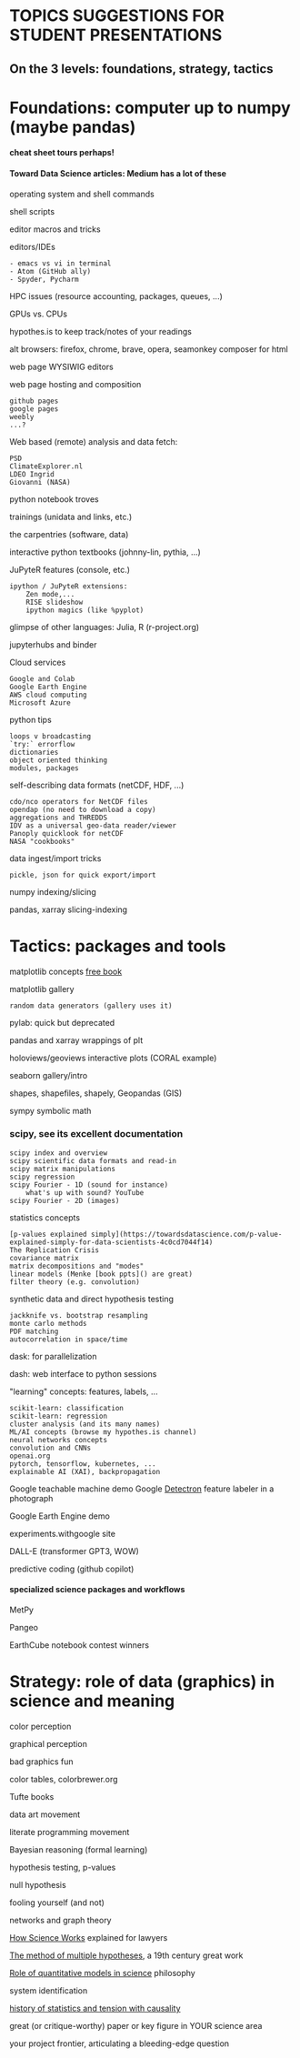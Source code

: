# TOPICS SUGGESTIONS FOR STUDENT PRESENTATIONS 
## On the 3 levels: foundations, strategy, tactics 

# Foundations: computer up to numpy (maybe pandas)

#### cheat sheet tours perhaps! 
#### Toward Data Science articles: Medium has a lot of these

operating system and shell commands

shell scripts

editor macros and tricks

editors/IDEs

    - emacs vs vi in terminal
    - Atom (GitHub ally)
    - Spyder, Pycharm
    
HPC issues (resource accounting, packages, queues, ...)

GPUs vs. CPUs

hypothes.is to keep track/notes of your readings

alt browsers: firefox, chrome, brave, opera, seamonkey composer for html

web page WYSIWIG editors

web page hosting and composition

    github pages
    google pages
    weebly
    ...?

Web based (remote) analysis and data fetch: 

    PSD
    ClimateExplorer.nl
    LDEO Ingrid 
    Giovanni (NASA)

python notebook troves

trainings (unidata and links, etc.)

the carpentries (software, data)

interactive python textbooks (johnny-lin, pythia, ...)

JuPyteR features (console, etc.)

    ipython / JuPyteR extensions:
        Zen mode,...
        RISE slideshow
        ipython magics (like %pyplot)

glimpse of other languages: Julia, R (r-project.org)

jupyterhubs and binder

Cloud services

    Google and Colab
    Google Earth Engine
    AWS cloud computing
    Microsoft Azure 

python tips

    loops v broadcasting
    `try:` errorflow
    dictionaries
    object oriented thinking
    modules, packages

self-describing data formats (netCDF, HDF, ...)

    cdo/nco operators for NetCDF files 
    opendap (no need to download a copy)
    aggregations and THREDDS
    IDV as a universal geo-data reader/viewer
    Panoply quicklook for netCDF 
    NASA "cookbooks"

data ingest/import tricks

    pickle, json for quick export/import

numpy indexing/slicing

pandas, xarray slicing-indexing

# Tactics: packages and tools

matplotlib concepts [free book]()

matplotlib gallery

    random data generators (gallery uses it)

pylab: quick but deprecated

pandas and xarray wrappings of plt

holoviews/geoviews interactive plots (CORAL example)

seaborn gallery/intro

shapes, shapefiles, shapely, Geopandas (GIS)

sympy symbolic math

### scipy, see its excellent documentation

    scipy index and overview
    scipy scientific data formats and read-in
    scipy matrix manipulations
    scipy regression
    scipy Fourier - 1D (sound for instance)
        what's up with sound? YouTube
    scipy Fourier - 2D (images)

statistics concepts

    [p-values explained simply](https://towardsdatascience.com/p-value-explained-simply-for-data-scientists-4c0cd7044f14) 
    The Replication Crisis
    covariance matrix 
    matrix decompositions and "modes" 
    linear models (Menke [book ppts]() are great)
    filter theory (e.g. convolution)

synthetic data and direct hypothesis testing

    jackknife vs. bootstrap resampling
    monte carlo methods
    PDF matching
    autocorrelation in space/time

dask: for parallelization

dash: web interface to python sessions

"learning" concepts: features, labels, ...  

    scikit-learn: classification
    scikit-learn: regression
    cluster analysis (and its many names)
    ML/AI concepts (browse my hypothes.is channel)
    neural networks concepts
    convolution and CNNs
    openai.org
    pytorch, tensorflow, kubernetes, ...
    explainable AI (XAI), backpropagation

Google teachable machine demo
Google [Detectron](https://colab.research.google.com/drive/16jcaJoc6bCFAQ96jDe2HwtXj7BMD_-m5#scrollTo=JgKyUL4pngvE) feature labeler in a photograph

Google Earth Engine demo

experiments.withgoogle site

DALL-E (transformer GPT3, WOW)

predictive coding (github copilot)

#### specialized science packages and workflows

MetPy

Pangeo

EarthCube notebook contest winners 

# Strategy: role of data (graphics) in science and meaning

color perception

graphical perception

bad graphics fun

color tables, colorbrewer.org

Tufte books

data art movement

literate programming movement

Bayesian reasoning (formal learning)

hypothesis testing, p-values

null hypothesis

fooling yourself (and not)

networks and graph theory

[How Science Works](https://www.nap.edu/read/13163/chapter/4) explained for lawyers 

[The method of multiple hypotheses](https://www.whoi.edu/cms/files/chamberlin65sci_72744.pdf), a 19th century great work

[Role of quantitative models in science](https://history.ucsd.edu/_files/faculty/oreskes-naomi/Role%20of%20quantitative%20models.pdf) philosophy

system identification

[history of statistics and tension with causality](https://weather.rsmas.miami.edu/bmapes/http/pagestuff/BookOfWhy_excerpt_sw.pdf)

great (or critique-worthy) paper or key figure in YOUR science area

your project frontier, articulating a bleeding-edge question
